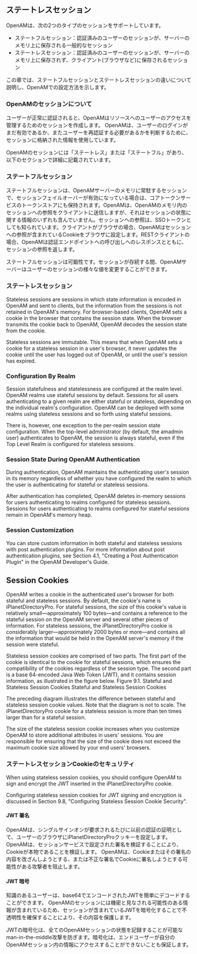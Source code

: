 ## ステートレスセッション

OpenAMは、次の2つのタイプのセッションをサポートしています。

- ステートフルセッション：認証済みのユーザーのセッションが、サーバーのメモリ上に保存される一般的なセッション
- ステートレスセッション：認証済みのユーザーのセッションが、サーバーのメモリ上に保存されず、クライアント(ブラウザなど)に保存されるセッション

この章では、ステートフルセッションとステートレスセッションの違いについて説明し、OpenAMでの設定方法を示します。

### OpenAMのセッションについて

ユーザーが正常に認証されると、OpenAMはリソースへのユーザーのアクセスを管理するためのセッションを作成します。 OpenAMは、ユーザーのログインがまだ有効であるか、またユーザーを再認証する必要があるかを判断するために、セッションに格納された情報を使用しています。

OpenAMのセッションには「ステートレス」または「ステートフル」があり、以下のセクションで詳細に記載されています。

### ステートフルセッション

ステートフルセッションは、OpenAMサーバーのメモリに常駐するセッションで、セッションフェイルオーバーが有効になっている場合は、コアトークンサービスのトークンストアにも保持されます。OpenAMは、OpenAMのメモリ内のセッションへの参照をクライアントに送信しますが、それはセッションの状態に関する情報のいずれも含んでいません。セッションへの参照は、SSOトークンとしても知られています。クライアントがブラウザの場合、OpenAMはセッションへの参照が含まれているCookieをブラウザに設定します。RESTクライアントの場合、OpenAMは認証エンドポイントへの呼び出しへのレスポンスとともに、セッションの参照を返します。

ステートフルセッションは可鍛性です。セッションが存続する間、OpenAMサーバーはユーザーのセッションの様々な値を変更することができます。

### ステートレスセッション

Stateless sessions are sessions in which state information is encoded in OpenAM and sent to clients, but the information from the sessions is not retained in OpenAM's memory. For browser-based clients, OpenAM sets a cookie in the browser that contains the session state. When the browser transmits the cookie back to OpenAM, OpenAM decodes the session state from the cookie.

Stateless sessions are immutable. This means that when OpenAM sets a cookie for a stateless session in a user's browser, it never updates the cookie until the user has logged out of OpenAM, or until the user's session has expired.

### Configuration By Realm

Session statefulness and statelessness are configured at the realm level. OpenAM realms use stateful sessions by default. Sessions for all users authenticating to a given realm are either stateful or stateless, depending on the individual realm's configuration. OpenAM can be deployed with some realms using stateless sessions and so forth using stateful sessions.

There is, however, one exception to the per-realm session state configuration. When the top-level administrator (by default, the amadmin user) authenticates to OpenAM, the session is always stateful, even if the Top Level Realm is configured for stateless sessions.

### Session State During OpenAM Authentication

During authentication, OpenAM maintains the authenticating user's session in its memory regardless of whether you have configured the realm to which the user is authenticating for stateful or stateless sessions.

After authentication has completed, OpenAM deletes in-memory sessions for users authenticating to realms configured for stateless sessions. Sessions for users authenticating to realms configured for stateful sessions remain in OpenAM's memory heap.

### Session Customization

You can store custom information in both stateful and stateless sessions with post authentication plugins. For more information about post authentication plugins, see Section 4.1, "Creating a Post Authentication Plugin" in the OpenAM Developer's Guide.

## Session Cookies

OpenAM writes a cookie in the authenticated user's browser for both stateful and stateless sessions. By default, the cookie's name is iPlanetDirectoryPro. For stateful sessions, the size of this cookie's value is relatively small—approximately 100 bytes—and contains a reference to the stateful session on the OpenAM server and several other pieces of information. For stateless sessions, the iPlanetDirectoryPro cookie is considerably larger—approximately 2000 bytes or more—and contains all the information that would be held in the OpenAM server's memory if the session were stateful.

Stateless session cookies are comprised of two parts. The first part of the cookie is identical to the cookie for stateful sessions, which ensures the compatibility of the cookies regardless of the session type. The second part is a base 64-encoded Java Web Token (JWT), and it contains session information, as illustrated in the figure below.
Figure 9.1. Stateful and Stateless Session Cookies
Stateful and Stateless Session Cookies

The preceding diagram illustrates the difference between stateful and stateless session cookie values. Note that the diagram is not to scale. The iPlanetDirectoryPro cookie for a stateless session is more than ten times larger than for a stateful session.

The size of the stateless session cookie increases when you customize OpenAM to store additional attributes in users' sessions. You are responsible for ensuring that the size of the cookie does not exceed the maximum cookie size allowed by your end users' browsers.

### ステートレスセッションCookieのセキュリティ

When using stateless session cookies, you should configure OpenAM to sign and encrypt the JWT inserted in the iPlanetDirectoryPro cookie.

Configuring stateless session cookies for JWT signing and encryption is discussed in Section 9.8, "Configuring Stateless Session Cookie Security".

#### JWT 署名

OpenAMは、シングルサインオンが要求されるたびに以前の認証の証明として、ユーザーのブラウザにiPlanetDirectoryProクッキーを設定します。 OpenAMは、セッションサービスで設定された署名を検証することにより、Cookieが本物であることを検証します。 OpenAMは、Cookieまたはその署名の内容を改ざんしようとする、または不正な署名でCookieに署名しようとする可能性がある攻撃者を阻止します。

#### JWT 暗号

知識のあるユーザーは、base64でエンコードされたJWTを簡単にデコードすることができます。 OpenAMのセッションには機密と見なされる可能性のある情報が含まれているため、セッションが含まれているJWTを暗号化することで不透明性を確保することにより、その内容を保護します。

JWTの暗号化は、全てのOpenAMセッションの状態を記録することが可能なman-in-the-middle攻撃を防ぎます。暗号化は、エンドユーザーが自分のOpenAMセッション内の情報にアクセスすることができないことも保証します。
